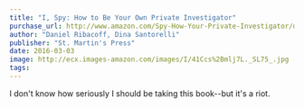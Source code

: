 ```yaml
---
title: "I, Spy: How to Be Your Own Private Investigator"
purchase_url: http://www.amazon.com/Spy-How-Your-Private-Investigator/dp/1250071356%3FSubscriptionId%3DAKIAIVZLK2PABGQI2KAQ%26tag%3Deverrail-20%26linkCode%3Dxm2%26camp%3D2025%26creative%3D165953%26creativeASIN%3D1250071356
author: "Daniel Ribacoff, Dina Santorelli"
publisher: "St. Martin's Press"
date: 2016-03-03
image: http://ecx.images-amazon.com/images/I/41Ccs%2Bmlj7L._SL75_.jpg
tags:
---
```


I don't know how seriously I should be taking this book--but it's a riot.
